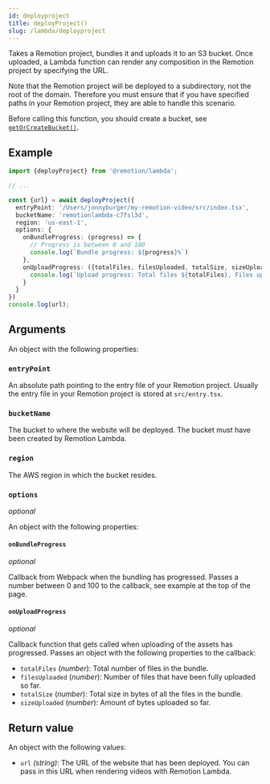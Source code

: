```yaml
---
id: deployproject
title: deployProject()
slug: /lambda/deployproject
---
```


Takes a Remotion project, bundles it and uploads it to an S3 bucket. Once uploaded, a Lambda function can render any composition in the Remotion project by specifying the URL.

Note that the Remotion project will be deployed to a subdirectory, not the root of the domain. Therefore you must ensure that if you have specified paths in your Remotion project, they are able to handle this scenario.

Before calling this function, you should create a bucket, see [`getOrCreateBucket()`](/docs/lambda/getorcreatebucket).

## Example

```ts
import {deployProject} from '@remotion/lambda';

// ...

const {url} = await deployProject({
  entryPoint: '/Users/jonnyburger/my-remotion-video/src/index.tsx',
  bucketName: 'remotionlambda-c7fsl3d',
  region: 'us-east-1',
  options: {
    onBundleProgress: (progress) => {
      // Progress is between 0 and 100
      console.log(`Bundle progress: ${progress}%`)
    },
    onUploadProgress: ({totalFiles, filesUploaded, totalSize, sizeUploaded}) => {
      console.log(`Upload progress: Total files ${totalFiles}, Files uploaded ${filesUploaded}, Total size ${totalSize}, Size uploaded ${sizeUploaded}`, )
    }
  }
})
console.log(url);
```

## Arguments

An object with the following properties:

### `entryPoint`

An absolute path pointing to the entry file of your Remotion project. Usually the entry file in your Remotion project is stored at `src/entry.tsx`.

### `bucketName`

The bucket to where the website will be deployed. The bucket must have been created by Remotion Lambda.

### `region`

The AWS region in which the bucket resides.

### `options`

_optional_

An object with the following properties:

#### `onBundleProgress`

_optional_

Callback from Webpack when the bundling has progressed. Passes a number between 0 and 100 to the callback, see example at the top of the page.

#### `onUploadProgress`

_optional_

Callback function that gets called when uploading of the assets has progressed. Passes an object with the following properties to the callback:

- `totalFiles` (_number_): Total number of files in the bundle.
- `filesUploaded` (_number_): Number of files that have been fully uploaded so far.
- `totalSize` (_number_): Total size in bytes of all the files in the bundle.
- `sizeUploaded` (_number_): Amount of bytes uploaded so far.

## Return value

An object with the following values:

- `url` _(string)_: The URL of the website that has been deployed. You can pass in this URL when rendering videos with Remotion Lambda.
